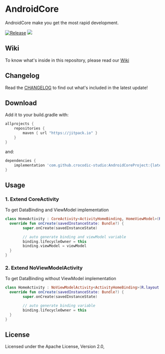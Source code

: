 # AndroidCore
AndroidCore make you get the most rapid development.

[![Release](https://jitpack.io/v/crocodic-studio/AndroidCoreProject.svg)](https://jitpack.io/#crocodic-studio/AndroidCoreProject) [![](https://jitpack.io/v/crocodic-studio/AndroidCoreProject/month.svg)](https://jitpack.io/#crocodic-studio/AndroidCoreProject) 

## Wiki
To know what's inside in this repository, please read our [Wiki](https://github.com/yzzzd/androidcore/wiki)

## Changelog
Read the [CHANGELOG](https://github.com/crocodic-studio/AndroidCoreProject/blob/main/CHANGELOG.md) to find out what's included in the latest update!

## Download
Add it to your build.gradle with:
```gradle
allprojects {
    repositories {
        maven { url "https://jitpack.io" }
    }
}
```
and:

```gradle
dependencies {
    implementation 'com.github.crocodic-studio:AndroidCoreProject:{latest version}'
}
```

## Usage

### 1. Extend CoreActivity
To get DataBinding and ViewModel implementation
```kotlin
class HomeActivity : CoreActivity<ActivityHomeBinding, HomeViewModel>(R.layout.activity_home) {
  override fun onCreate(savedInstanceState: Bundle?) {
        super.onCreate(savedInstanceState)

        // auto generate binding and viewModel variable
        binding.lifecycleOwner = this
        binding.viewModel = viewModel
  }
}
```

### 2. Extend NoViewModelActivity
To get DataBinding without ViewModel implementation
```kotlin
class HomeActivity : NoViewModelActivity<ActivityHomeBinding>(R.layout.activity_home) {
  override fun onCreate(savedInstanceState: Bundle?) {
        super.onCreate(savedInstanceState)

        // auto generate binding variable
        binding.lifecycleOwner = this
  }
}
```

## License
Licensed under the Apache License, Version 2.0,
